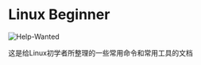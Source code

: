 # Linux Beginner

![Help-Wanted](https://img.shields.io/badge/HelpWanted-Unfinished-red)

这是给Linux初学者所整理的一些常用命令和常用工具的文档
